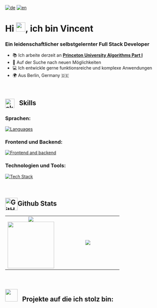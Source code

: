 [![de](https://img.shields.io/badge/lang-de-blue.svg)](README.md)
[![en](https://img.shields.io/badge/lang-en-red.svg)](README.en.md)


# Hi <img src="https://raw.githubusercontent.com/MartinHeinz/MartinHeinz/master/wave.gif" width="30px" height="30px" />, ich bin Vincent
### Ein leidenschaftlicher selbstgelernter Full Stack Developer

- 📚 Ich arbeite derzeit an **[Princeton University Algorithms Part I](https://www.coursera.org/learn/algorithms-part1/)**
- 💼 Auf der Suche nach neuen Möglichkeiten
- 💻 Ich entwickle gerne funktionsreiche und komplexe Anwendungen
- 🌍 Aus Berlin, Germany 🇩🇪



&nbsp;



<h2>
  <img align="center" src="https://camo.githubusercontent.com/ec5c8741e4ed88b1a5824e32558e15983dbaf6b46ca017418a32e39b4036ba3b/68747470733a2f2f6d65646961322e67697068792e636f6d2f6d656469612f51737347456d706b79454f684243623765312f67697068792e6769663f6369643d656366303565343761306e336769316266716e74716d6f62386739616964316f796a327772336473336d67373030626c267269643d67697068792e676966" alt="skills gif" width="30" />
  &nbsp;
  Skills
</h2>

### Sprachen:
[![Languages](https://skillicons.dev/icons?i=js,ts,python,html,css,sqlite)](https://skillicons.dev)

### Frontend und Backend:
[![Frontend and backend](https://skillicons.dev/icons?i=react,tailwind,nodejs,express,postgres,prisma)](https://skillicons.dev)

### Technologien und Tools:
[![Tech Stack](https://skillicons.dev/icons?i=vite,npm,git,jest,vscode,webpack)](https://skillicons.dev)



&nbsp;



<h2><img align="center" src="https://camo.githubusercontent.com/792339729babf55dc139ac8189abba7aa4ff21366eecda37b3f0c37200dfa871/68747470733a2f2f6d656469612e67697068792e636f6d2f6d656469612f6959384352426451584f444a5343455249722f67697068792e676966" alt="GitHub stats" width="40" />Github Stats</h2>

<!--
![Top Langs](https://github-readme-stats.vercel.app/api/top-langs/?username=VincentLucht&theme=dark&show_icons=true&hide_border=true&layout=compact)
-->

<table>
  <tr>
    <td align="center" width="45%">
      <img src="https://github-readme-stats.vercel.app/api/top-langs/?username=VincentLucht&theme=tokyonight&show_icons=true&locale=de" />
      <br/>
      <div align="center">
        <img src="https://github-profile-trophy.vercel.app/?username=vincentlucht&theme=onedark&title=Commit,Repositories,Experience&row=1&column=3&locale=de" height="150" />
      </div>
    </td>
    <td align="center" width="55%">
      <img src="https://streak-stats.demolab.com/?user=vincentlucht&theme=tokyonight&hide_current_streak=true&locale=de" />
    </td>
  </tr>
</table>


&nbsp;



<h2><img src="https://media.giphy.com/media/WUlplcMpOCEmTGBtBW/giphy.gif" width="40"/>&nbsp;&nbsp; Projekte auf die ich stolz bin:</h2>
